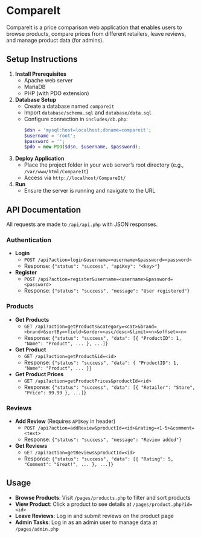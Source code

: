# CompareIt

CompareIt is a price comparison web application that enables users to browse products, compare prices from different retailers, leave reviews, and manage product data (for admins).

## Setup Instructions
1. **Install Prerequisites**
    - Apache web server
    - MariaDB
    - PHP (with PDO extension)
2. **Database Setup**
    - Create a database named `compareit`
    - Import `database/schema.sql` and `database/data.sql`
    - Configure connection in `includes/db.php`:
      ```php
      $dsn = 'mysql:host=localhost;dbname=compareit';
      $username = 'root';
      $password = '';
      $pdo = new PDO($dsn, $username, $password);
      ```
3. **Deploy Application**
    - Place the project folder in your web server’s root directory (e.g., `/var/www/html/CompareIt`)
    - Access via `http://localhost/CompareIt/`
4. **Run**
    - Ensure the server is running and navigate to the URL

## API Documentation
All requests are made to `/api/api.php` with JSON responses.

### Authentication
- **Login**
    - `POST /api?action=login&username=<username>&password=<password>`
    - Response: `{"status": "success", "apiKey": "<key>"}`
- **Register**
    - `POST /api?action=register&username=<username>&password=<password>`
    - Response: `{"status": "success", "message": "User registered"}`

### Products
- **Get Products**
    - `GET /api?action=getProducts&category=<cat>&brand=<brand>&sortBy=<field>&order=<asc/desc>&limit=<n>&offset=<n>`
    - Response: `{"status": "success", "data": [{ "ProductID": 1, "Name": "Product", ... }, ...]}`
- **Get Product**
    - `GET /api?action=getProduct&id=<id>`
    - Response: `{"status": "success", "data": { "ProductID": 1, "Name": "Product", ... }}`
- **Get Product Prices**
    - `GET /api?action=getProductPrices&productId=<id>`
    - Response: `{"status": "success", "data": [{ "Retailer": "Store", "Price": 99.99 }, ...]}`

### Reviews
- **Add Review** (Requires `APIKey` in header)
    - `POST /api?action=addReview&productId=<id>&rating=<1-5>&comment=<text>`
    - Response: `{"status": "success", "message": "Review added"}`
- **Get Reviews**
    - `GET /api?action=getReviews&productId=<id>`
    - Response: `{"status": "success", "data": [{ "Rating": 5, "Comment": "Great!", ... }, ...]}`

## Usage
- **Browse Products**: Visit `/pages/products.php` to filter and sort products
- **View Product**: Click a product to see details at `/pages/product.php?id=<id>`
- **Leave Reviews**: Log in and submit reviews on the product page
- **Admin Tasks**: Log in as an admin user to manage data at `/pages/admin.php`